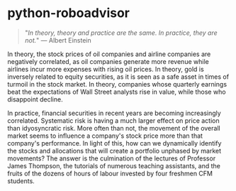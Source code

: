 # python-roboadvisor

> "*In theory, theory and practice are the same. In practice, they are not.*" — Albert Einstein

In theory, the stock prices of oil companies and airline companies are negatively correlated, as oil companies generate more revenue while airlines incur more expenses with rising oil prices. In theory, gold is inversely related to equity securities, as it is seen as a safe asset in times of turmoil in the stock market. In theory, companies whose quarterly earnings beat the expectations of Wall Street analysts rise in value, while those who disappoint decline. 

In practice, financial securities in recent years are becoming increasingly correlated. Systematic risk is having a much larger effect on price action than idyosyncratic risk. More often than not, the movement of the overall market seems to influence a company's stock price more than that company's performance. In light of this, how can we dynamically identify the stocks and allocations that will create a portfolio unphased by market movements? The answer is the culmination of the lectures of Professor James Thompson, the tutorials of numerous teaching assistants, and the fruits of the dozens of hours of labour invested by four freshmen CFM students.

